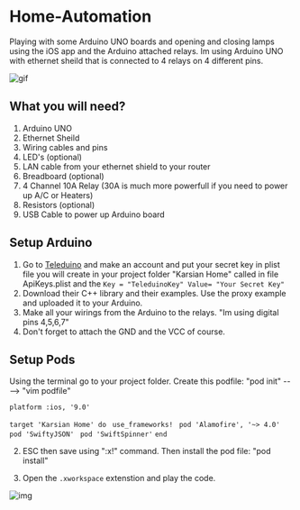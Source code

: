 # Home-Automation
Playing with some Arduino UNO boards and opening and closing lamps using the iOS app and the Arduino attached relays.
Im using Arduino UNO with ethernet sheild that is connected to 4 relays on 4 different pins.

![gif](https://github.com/keegho/Home-Automation/blob/master/automationIoT.gif)

## What you will need?
1. Arduino UNO
2. Ethernet Sheild
3. Wiring cables and pins
4. LED's (optional)
5. LAN cable from your ethernet shield to your router
6. Breadboard (optional)
7. 4 Channel 10A Relay (30A is much more powerfull if you need to power up A/C or Heaters)
8. Resistors (optional)
9. USB Cable to power up Arduino board


## Setup Arduino
1. Go to [Teleduino](https://www.teleduino.org) and make an account and put your secret key in plist file you will create in your project folder "Karsian Home" called in file ApiKeys.plist and the `Key = "TeleduinoKey" Value= "Your Secret Key"`
2. Download their C++ library and their examples. Use the proxy example and uploaded it to your Arduino.
3. Make all your wirings from the Arduino to the relays. "Im using digital pins 4,5,6,7"
4. Don't forget to attach the GND and the VCC of course.

## Setup Pods
Using the terminal go to your project folder.
Create this podfile: "pod init" ----> "vim podfile"

 `platform :ios, '9.0'`

`target 'Karsian Home' do`
 ` use_frameworks!`
 ` pod 'Alamofire', '~> 4.0'`
 ` pod 'SwiftyJSON'`
 ` pod 'SwiftSpinner'`
`end`

2. ESC then save using ":x!" command. Then install the pod file: "pod install"

3. Open the `.xworkspace` extenstion and play the code.

![img](http://i.imgur.com/UsdzSb4.png)



